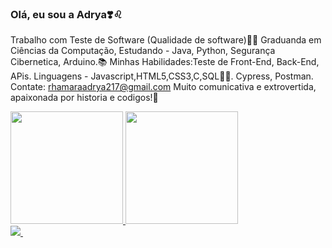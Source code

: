 ### Olá, eu sou a Adrya❣️♌

Trabalho com Teste de Software (Qualidade de software)👩‍💼
Graduanda em Ciências da Computação, Estudando - Java, Python, Segurança Cibernetica, Arduino.📚
Minhas Habilidades:Teste de Front-End, Back-End, APis. Linguagens - Javascript,HTML5,CSS3,C,SQL👩‍💻. Cypress, Postman.
Contate: rhamaraadrya217@gmail.com
Muito comunicativa e extrovertida, apaixonada por historia e codigos!💜

<div>
  <a href="https://github.com/adryarhamara">
  <img height = "180em" src = "https://github-readme-stats.vercel.app/api?username=adryarhamara&show_icons=true&theme=jolly&include_all_commits=true&count_private=true" />
  <img height = "180em" src = "https://github-readme-stats.vercel.app/api/top-langs/?username=adryarhamara&layout=compact&langs_count=7&theme=jolly" />
</div> 
  <div>
  <a href="https://www.linkedin.com/in/adrya-sabino-gomes-151767204" target="_blank"> <img src = "https://img.shields.io/badge/LinkedIn-0077B5?style=for-the-badge&logo=linkedin&logoColor=white"
 </div>
      <a href="https://www.instagram.com/adrya_rhamara" target="_blank"> <img scr = "https://img.shields.io/badge/Instagram-E4405F?style=for-the-badge&logo=instagram&logoColor=white"
    </div>                                                                          
 
